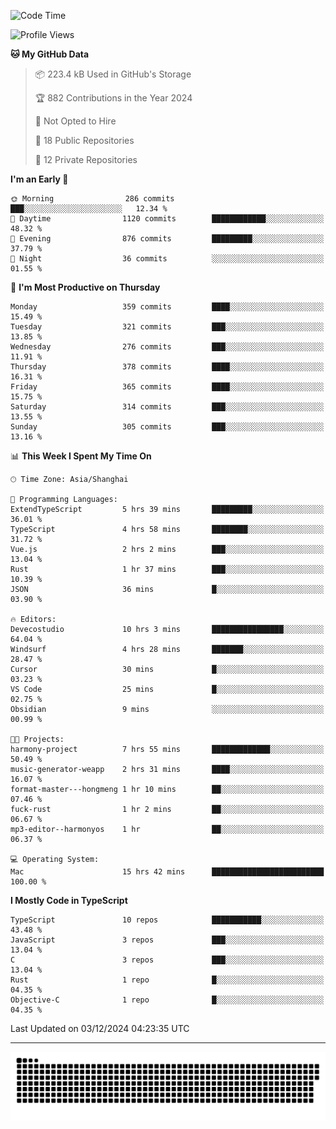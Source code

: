 <!--
<picture>
  <source
    srcset="https://github-readme-stats.vercel.app/api?username=kevinxft&show_icons=true&theme=dark"
    media="(prefers-color-scheme: dark)"
  />
  <source
    srcset="https://github-readme-stats.vercel.app/api?username=kevinxft&show_icons=true"
    media="(prefers-color-scheme: light), (prefers-color-scheme: no-preference)"
  />
  <img src="https://github-readme-stats.vercel.app/api?username=kevinxft&show_icons=true" />
</picture>
-->

<!--START_SECTION:waka-->
![Code Time](http://img.shields.io/badge/Code%20Time-2%2C856%20hrs%2025%20mins-blue)

![Profile Views](http://img.shields.io/badge/Profile%20Views-0-blue)

**🐱 My GitHub Data** 

> 📦 223.4 kB Used in GitHub's Storage 
 > 
> 🏆 882 Contributions in the Year 2024
 > 
> 🚫 Not Opted to Hire
 > 
> 📜 18 Public Repositories 
 > 
> 🔑 12 Private Repositories 
 > 
**I'm an Early 🐤** 

```text
🌞 Morning                286 commits         ███░░░░░░░░░░░░░░░░░░░░░░   12.34 % 
🌆 Daytime                1120 commits        ████████████░░░░░░░░░░░░░   48.32 % 
🌃 Evening                876 commits         █████████░░░░░░░░░░░░░░░░   37.79 % 
🌙 Night                  36 commits          ░░░░░░░░░░░░░░░░░░░░░░░░░   01.55 % 
```
📅 **I'm Most Productive on Thursday** 

```text
Monday                   359 commits         ████░░░░░░░░░░░░░░░░░░░░░   15.49 % 
Tuesday                  321 commits         ███░░░░░░░░░░░░░░░░░░░░░░   13.85 % 
Wednesday                276 commits         ███░░░░░░░░░░░░░░░░░░░░░░   11.91 % 
Thursday                 378 commits         ████░░░░░░░░░░░░░░░░░░░░░   16.31 % 
Friday                   365 commits         ████░░░░░░░░░░░░░░░░░░░░░   15.75 % 
Saturday                 314 commits         ███░░░░░░░░░░░░░░░░░░░░░░   13.55 % 
Sunday                   305 commits         ███░░░░░░░░░░░░░░░░░░░░░░   13.16 % 
```


📊 **This Week I Spent My Time On** 

```text
🕑︎ Time Zone: Asia/Shanghai

💬 Programming Languages: 
ExtendTypeScript         5 hrs 39 mins       █████████░░░░░░░░░░░░░░░░   36.01 % 
TypeScript               4 hrs 58 mins       ████████░░░░░░░░░░░░░░░░░   31.72 % 
Vue.js                   2 hrs 2 mins        ███░░░░░░░░░░░░░░░░░░░░░░   13.04 % 
Rust                     1 hr 37 mins        ███░░░░░░░░░░░░░░░░░░░░░░   10.39 % 
JSON                     36 mins             █░░░░░░░░░░░░░░░░░░░░░░░░   03.90 % 

🔥 Editors: 
Devecostudio             10 hrs 3 mins       ████████████████░░░░░░░░░   64.04 % 
Windsurf                 4 hrs 28 mins       ███████░░░░░░░░░░░░░░░░░░   28.47 % 
Cursor                   30 mins             █░░░░░░░░░░░░░░░░░░░░░░░░   03.23 % 
VS Code                  25 mins             █░░░░░░░░░░░░░░░░░░░░░░░░   02.75 % 
Obsidian                 9 mins              ░░░░░░░░░░░░░░░░░░░░░░░░░   00.99 % 

🐱‍💻 Projects: 
harmony-project          7 hrs 55 mins       █████████████░░░░░░░░░░░░   50.49 % 
music-generator-weapp    2 hrs 31 mins       ████░░░░░░░░░░░░░░░░░░░░░   16.07 % 
format-master---hongmeng 1 hr 10 mins        ██░░░░░░░░░░░░░░░░░░░░░░░   07.46 % 
fuck-rust                1 hr 2 mins         ██░░░░░░░░░░░░░░░░░░░░░░░   06.67 % 
mp3-editor--harmonyos    1 hr                ██░░░░░░░░░░░░░░░░░░░░░░░   06.37 % 

💻 Operating System: 
Mac                      15 hrs 42 mins      █████████████████████████   100.00 % 
```

**I Mostly Code in TypeScript** 

```text
TypeScript               10 repos            ███████████░░░░░░░░░░░░░░   43.48 % 
JavaScript               3 repos             ███░░░░░░░░░░░░░░░░░░░░░░   13.04 % 
C                        3 repos             ███░░░░░░░░░░░░░░░░░░░░░░   13.04 % 
Rust                     1 repo              █░░░░░░░░░░░░░░░░░░░░░░░░   04.35 % 
Objective-C              1 repo              █░░░░░░░░░░░░░░░░░░░░░░░░   04.35 % 
```




 Last Updated on 03/12/2024 04:23:35 UTC
<!--END_SECTION:waka-->

---

<picture>
  <source media="(prefers-color-scheme: dark)" srcset="https://raw.githubusercontent.com/kevinxft/kevinxft/output/github-contribution-grid-snake-dark.svg">
  <source media="(prefers-color-scheme: light)" srcset="https://raw.githubusercontent.com/kevinxft/kevinxft/output/github-contribution-grid-snake.svg">
  <img alt="github contribution grid snake animation" src="https://raw.githubusercontent.com/kevinxft/kevinxft/output/github-contribution-grid-snake.svg">
</picture>